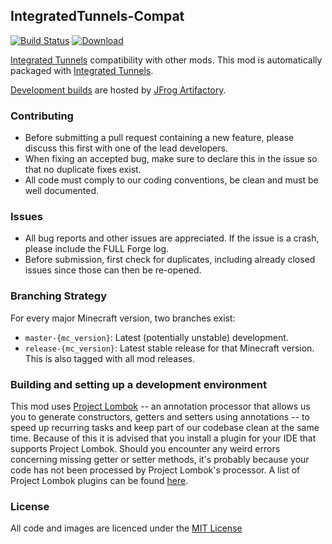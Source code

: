 ## IntegratedTunnels-Compat

[![Build Status](https://travis-ci.org/CyclopsMC/IntegratedTunnels-Compat.svg)](https://travis-ci.org/CyclopsMC/IntegratedTunnels-Compat)
[![Download](https://img.shields.io/maven-metadata/v/https/oss.jfrog.org/artifactory/simple/libs-release/org/cyclops/integratedtunnelscompat/IntegratedTunnels-Compat/maven-metadata.xml.svg) ](https://oss.jfrog.org/artifactory/simple/libs-release/org/cyclops/integratedtunnelscompat/IntegratedTunnels-Compat/)

[Integrated Tunnels](https://github.com/CyclopsMC/IntegratedTunnels) compatibility with other mods.
This mod is automatically packaged with [Integrated Tunnels](https://github.com/CyclopsMC/IntegratedTunnels).

[Development builds](https://oss.jfrog.org/artifactory/simple/libs-release/org/cyclops/integratedtunnelscompat/IntegratedTunnels-Compat/) are hosted by [JFrog Artifactory](https://www.jfrog.com/artifactory/).

### Contributing
* Before submitting a pull request containing a new feature, please discuss this first with one of the lead developers.
* When fixing an accepted bug, make sure to declare this in the issue so that no duplicate fixes exist.
* All code must comply to our coding conventions, be clean and must be well documented.

### Issues
* All bug reports and other issues are appreciated. If the issue is a crash, please include the FULL Forge log.
* Before submission, first check for duplicates, including already closed issues since those can then be re-opened.

### Branching Strategy

For every major Minecraft version, two branches exist:

* `master-{mc_version}`: Latest (potentially unstable) development.
* `release-{mc_version}`: Latest stable release for that Minecraft version. This is also tagged with all mod releases.

### Building and setting up a development environment

This mod uses [Project Lombok](http://projectlombok.org/) -- an annotation processor that allows us you to generate constructors, getters and setters using annotations -- to speed up recurring tasks and keep part of our codebase clean at the same time. Because of this it is advised that you install a plugin for your IDE that supports Project Lombok. Should you encounter any weird errors concerning missing getter or setter methods, it's probably because your code has not been processed by Project Lombok's processor. A list of Project Lombok plugins can be found [here](http://projectlombok.org/download.htm).

### License
All code and images are licenced under the [MIT License](https://github.com/CyclopsMC/IntegratedTunnels-Compat/blob/master-1.12/LICENSE.txt)
